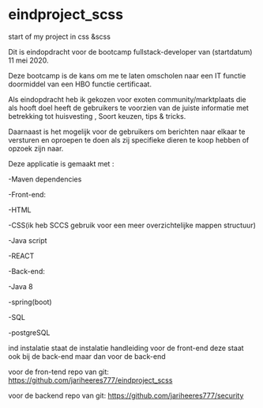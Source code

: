 # eindproject_scss
start of my project in css &amp;scss

Dit is eindopdracht voor de bootcamp fullstack-developer van (startdatum) 11 mei 2020.

Deze bootcamp is de kans om me te laten omscholen naar een IT functie doormiddel van een HBO functie certificaat.

Als eindopdracht heb ik gekozen voor exoten community/marktplaats die als hooft doel heeft de gebruikers te voorzien van de juiste informatie met betrekking tot huisvesting ,
Soort keuzen, tips & tricks.

Daarnaast is het mogelijk voor de gebruikers om berichten naar elkaar te versturen en oproepen te doen als zij specifieke dieren te koop hebben of opzoek zijn naar.

Deze applicatie is gemaakt met :

-Maven dependencies

-Front-end:

-HTML

-CSS(ik heb SCCS gebruik voor een meer overzichtelijke mappen structuur)

-Java script

-REACT

-Back-end:

-Java 8

-spring(boot)

-SQL

-postgreSQL

ind instalatie staat de instalatie handleiding voor de front-end deze staat ook bij de back-end maar dan voor de back-end

voor de fron-tend repo van git: https://github.com/jariheeres777/eindproject_scss

voor de backend repo van git: https://github.com/jariheeres777/security

